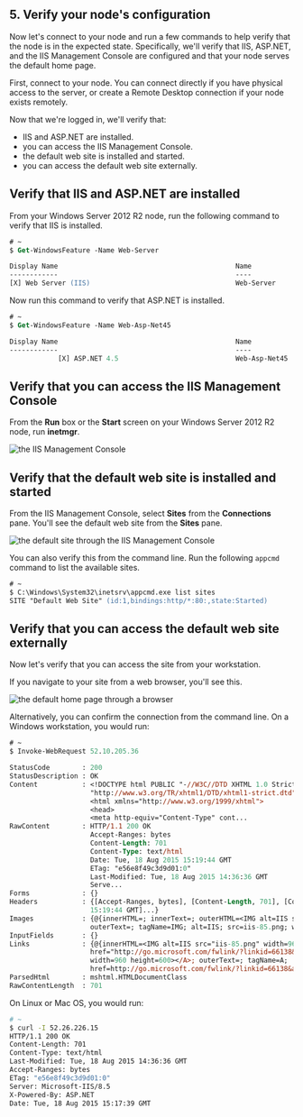 ## 5. Verify your node's configuration

Now let's connect to your node and run a few commands to help verify that the node is in the expected state. Specifically, we'll verify that IIS, ASP.NET, and the IIS Management Console are configured and that your node serves the default home page.

First, connect to your node. You can connect directly if you have physical access to the server, or create a Remote Desktop connection if your node exists remotely.

Now that we're logged in, we'll verify that:

* IIS and ASP.NET are installed.
* you can access the IIS Management Console.
* the default web site is installed and started.
* you can access the default web site externally.

## Verify that IIS and ASP.NET are installed

From your Windows Server 2012 R2 node, run the following command to verify that IIS is installed.

```ps
# ~
$ Get-WindowsFeature -Name Web-Server

Display Name                                            Name                       Install State
------------                                            ----                       -------------
[X] Web Server (IIS)                                    Web-Server                     Installed
```

Now run this command to verify that ASP.NET is installed.

```ps
# ~
$ Get-WindowsFeature -Name Web-Asp-Net45

Display Name                                            Name                       Install State
------------                                            ----                       -------------
            [X] ASP.NET 4.5                             Web-Asp-Net45                  Installed
```

## Verify that you can access the IIS Management Console

From the **Run** box or the **Start** screen on your Windows Server 2012 R2 node, run **inetmgr**.

![the IIS Management Console](/assets/images/misc/iis_manager_start.png)

## Verify that the default web site is installed and started

From the IIS Management Console, select **Sites** from the **Connections** pane. You'll see the default web site from the **Sites** pane.

![the default site through the IIS Management Console](/assets/images/misc/iis_manager_default_site.png)

You can also verify this from the command line. Run the following `appcmd` command to list the available sites.

```ps
# ~
$ C:\Windows\System32\inetsrv\appcmd.exe list sites
SITE "Default Web Site" (id:1,bindings:http/*:80:,state:Started)
```

## Verify that you can access the default web site externally

Now let's verify that you can access the site from your workstation.

If you navigate to your site from a web browser, you'll see this.

![the default home page through a browser](/assets/images/misc/iis_default_home_page.png)

Alternatively, you can confirm the connection from the command line. On a Windows workstation, you would run:

```ps
# ~
$ Invoke-WebRequest 52.10.205.36

StatusCode        : 200
StatusDescription : OK
Content           : <!DOCTYPE html PUBLIC "-//W3C//DTD XHTML 1.0 Strict//EN"
                    "http://www.w3.org/TR/xhtml1/DTD/xhtml1-strict.dtd">
                    <html xmlns="http://www.w3.org/1999/xhtml">
                    <head>
                    <meta http-equiv="Content-Type" cont...
RawContent        : HTTP/1.1 200 OK
                    Accept-Ranges: bytes
                    Content-Length: 701
                    Content-Type: text/html
                    Date: Tue, 18 Aug 2015 15:19:44 GMT
                    ETag: "e56e8f49c3d9d01:0"
                    Last-Modified: Tue, 18 Aug 2015 14:36:36 GMT
                    Serve...
Forms             : {}
Headers           : {[Accept-Ranges, bytes], [Content-Length, 701], [Content-Type, text/html], [Date, Tue, 18 Aug 2015
                    15:19:44 GMT]...}
Images            : {@{innerHTML=; innerText=; outerHTML=<IMG alt=IIS src="iis-85.png" width=960 height=600>;
                    outerText=; tagName=IMG; alt=IIS; src=iis-85.png; width=960; height=600}}
InputFields       : {}
Links             : {@{innerHTML=<IMG alt=IIS src="iis-85.png" width=960 height=600>; innerText=; outerHTML=<A
                    href="http://go.microsoft.com/fwlink/?linkid=66138&amp;clcid=0x409"><IMG alt=IIS src="iis-85.png"
                    width=960 height=600></A>; outerText=; tagName=A;
                    href=http://go.microsoft.com/fwlink/?linkid=66138&amp;clcid=0x409}}
ParsedHtml        : mshtml.HTMLDocumentClass
RawContentLength  : 701
```

On Linux or Mac OS, you would run:

```bash
# ~
$ curl -I 52.26.226.15
HTTP/1.1 200 OK
Content-Length: 701
Content-Type: text/html
Last-Modified: Tue, 18 Aug 2015 14:36:36 GMT
Accept-Ranges: bytes
ETag: "e56e8f49c3d9d01:0"
Server: Microsoft-IIS/8.5
X-Powered-By: ASP.NET
Date: Tue, 18 Aug 2015 15:17:39 GMT
```
